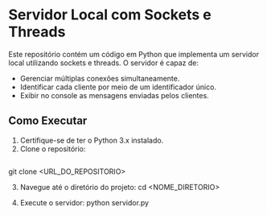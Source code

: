 # Servidor Local com Sockets e Threads

Este repositório contém um código em Python que implementa um servidor local utilizando sockets e threads. O servidor é capaz de:

- Gerenciar múltiplas conexões simultaneamente.
- Identificar cada cliente por meio de um identificador único.
- Exibir no console as mensagens enviadas pelos clientes.

## Como Executar

1. Certifique-se de ter o Python 3.x instalado.
2. Clone o repositório:
   ```bash
  git clone <URL_DO_REPOSITORIO>

3. Navegue até o diretório do projeto:
  cd <NOME_DIRETORIO>

4. Execute o servidor:
   python servidor.py
